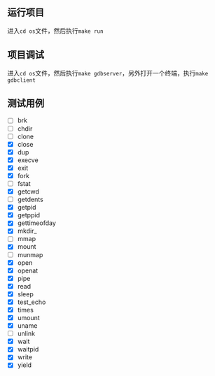 ## 运行项目

进入`cd os`文件，然后执行`make run`

## 项目调试

进入`cd os`文件，然后执行`make gdbserver`，另外打开一个终端，执行`make gdbclient`

## 测试用例

- [ ] brk
- [ ] chdir
- [ ] clone
- [x] close
- [x] dup
- [x] execve
- [x] exit
- [x] fork
- [ ] fstat
- [x] getcwd
- [ ] getdents
- [x] getpid
- [x] getppid
- [x] gettimeofday
- [x] mkdir_
- [ ] mmap
- [x] mount
- [ ] munmap
- [x] open
- [x] openat
- [x] pipe
- [x] read
- [x] sleep
- [x] test_echo
- [x] times
- [x] umount
- [x] uname
- [ ] unlink
- [x] wait
- [x] waitpid
- [x] write
- [x] yield